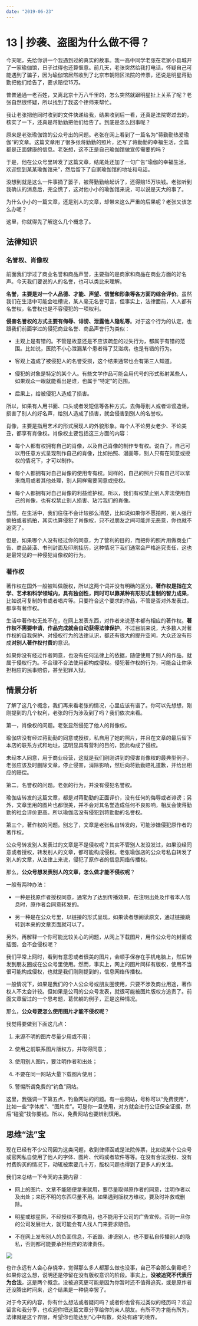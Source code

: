```yaml
---
date: "2019-06-23"
---  
```

      
# 13 | 抄袭、盗图为什么做不得？
今天呢，先给你讲一个我遇到过的真实的故事。我一高中同学老张在老家小县城开了一家瑜伽馆，日子过得也还算惬意。前几天，老张突然给我打电话，怀疑自己可能遇到了骗子，因为瑜伽馆居然收到了北京市朝阳区法院的传票，还说是明星蒋勤勤把他们给告了，要求赔偿15万。

普普通通一老百姓，又离北京十万八千里的，怎么突然就跟明星扯上关系了呢？老张自然很怀疑，所以找到了我这个律师来帮忙。

我让老张把他同时收到的文件快递给我，结果收到后一看，还真是法院寄过去的，核实了一下，还真是蒋勤勤把他们给告了。到底是怎么回事呢？

原来是老张瑜伽馆的公众号出的问题。老张在网上看到了一篇名为“蒋勤勤热爱瑜伽”的文章。这篇文章用了很多张蒋勤勤的照片，还写了蒋勤勤的幸福生活，全篇都是正面健康的信息。老张想，这不正是自己瑜伽馆做宣传需要的吗？

于是，他在公众号里转发了这篇文章，结尾处还加了一句广告“瑜伽的幸福生活，欢迎您到某某瑜伽馆来”，然后留下了自家瑜伽馆的地址和电话。

没想到就是这么一件事捅了篓子，被蒋勤勤给起诉了，还得赔15万块钱。老张听到我确认的消息后，完全慌了，这对他小小的瑜伽馆来说，可以说是天大的事了。

为什么小小的一篇文章，还是别人的文章，却带来这么严重的后果呢？老张又该怎么办呢？

<!-- [[[read_end]]] -->

这里，你就得先了解这么几个概念了。

## 法律知识

### 名誉权、肖像权

前面我们学过了商业名誉和商品声誉，主要指的是商家和商品在商业方面的好名声。今天我们要说的人的名誉，也可以类比来理解。

**名誉，主要是对一个人品德、才能、声望、信誉和形象等各方面的综合评价**。虽然我们在生活中可能会吐槽说，某人毫无名誉可言，但事实上，法律面前，人人都有名誉权，名誉权也是不容侵犯的一项权利。

**侵害名誉权的方式主要有侮辱、诽谤、泄露他人隐私等**。对于这个行为的认定，也跟我们前面学过的侵犯商业名誉、商品声誉行为类似：

* 主观上是有错的。不管是故意还是不应该疏忽的过失行为，都属于有错的范围。比如说，医院不小心泄漏某个患者得了艾滋病，也是有错的行为。

* 客观上造成了被侵犯人的名誉受损，这个结果通常也会有第三人知道。

* 侵犯的对象是特定的某个人。有些文学作品可能会用代号的形式影射某些人，如果观众一眼就能看出是谁，也属于“特定”的范围。

* 后果上，给被侵犯人造成了损害。

所以，如果有人用书面、口头或者发短信等各种方式，去侮辱别人或者诽谤造谣，损害了别人的好名声，给别人造成了损害，就会侵害到别人的名誉权。

肖像，主要是指用艺术的形式展现人的外貌形象。每个人不论男女老少、不论美丑，都享有肖像权。肖像权主要包括这三方面的内容：

* 每个人都有权拥有自己的肖像，以及自己肖像的制作专有权。说白了，自己可以用任意方式呈现制作自己的肖像，比如拍照、漫画等，别人只有在同意或授权的情况下，才可以制作。

* 每个人都拥有对自己肖像的使用专有权。同样的，自己的照片只有自己可以拿来商用或者其他处理，别人同样需要同意或授权。

* 每个人都拥有对自己肖像的利益维护权。所以，我们有权禁止别人非法使用自己的肖像，也有权禁止别人损害、玷污我们的肖像。

当然，在生活中，我们往往不会计较那么清楚，比如说如果你不愿拍照，别人强行偷拍或者抓拍，其实也算侵犯了肖像权，只不过朋友之间可能并无恶意，你也就不追究了。

但是，如果哪个人没有经过你的同意，为了营利的目的，而把你的照片用做商业广告、商品装潢、书刊封面及印刷挂历，这种情况下我们通常会严格追究责任，这也是最常见的一种侵犯肖像权的行为。

### 著作权

著作权在国外一般被叫做版权，所以这两个词并没有明确的区分。**著作权是指在文学、艺术和科学领域内，具有独创性，同时可以靠某种有形形式复制的智力成果**，比如说可复制的书或者唱片等。只要符合这个要求的作品，不管是否对外发表过，都享有著作权。

生活中著作权无处不在，在网上发表东西，对作者来说基本都有相应的著作权。**著作权不需要申请，作品完成就会自动获得法律保护**。不过目前来说，大多数人对著作权的自我保护、对侵权行为的法律认识，都还有很大的提升空间，大众还没有形成**对别人著作权付费**的意识。

如果你没有经过作者同意，也没有任何法律上的依据，随便使用了别人的作品，就属于侵权行为。不合理不合法使用都构成侵权。侵犯著作权的行为，可能会让你承担相应的民事赔偿，甚至犯罪入狱。

## 情景分析

了解了这几个概念，我们再来看老张的情况，心里应该有谱了。你可以先想想，刚刚提到的几个权利，老张的行为涉及到了吗？我们依次来看。

第一，肖像权的问题。老张显然侵犯了他人的肖像权。

瑜伽店没有经过蒋勤勤的同意或授权，私自用了她的照片，并且在文章的最后留下本店的联系方式和地址，这明显具有营利的目的，因此构成了侵权。

未经本人同意，用于商业经营，这就是我们刚刚讲到的侵害肖像权的最典型例子。老张应该及时删除文章，停止侵害，消除影响，然后向蒋勤勤赔礼道歉，并给出相应的赔偿。

第二，名誉权的问题。老张的行为，并没有侵犯名誉权。

瑜伽店转发的这篇文章，都是对蒋勤勤的正面评价，没有任何的侮辱或者诽谤；另外，文章里用的图片也都很美，并不会对其名誉造成任何不良影响，相反会使蒋勤勤的社会评价更高。所以瑜伽店没有侵犯到蒋勤勤的名誉权。

第三个，著作权的问题。别忘了，文章是老张私自转发的，可能涉嫌侵犯原作者的著作权。

公众号转发别人发表过的文章是不是侵权呢？其实不管别人发没发过，如果没经同意或者授权，转发别人的文章，都可能构成侵权。老张瑜伽店的公众号私自转发了别人的文章，从法律上来说，侵犯了原作者的信息网络传播权。

那么，**公众号想发表别人的文章，怎么做才能不侵权呢**？

一般有两种办法：

* 一种是找原作者授权同意，通常为了达到传播效果，在注明出处及作者本人信息时，原作者会同意转发的。

* 另一种是在公众号里，以链接的形式呈现，如果读者想阅读原文，通过链接跳转到本来的文章页面就可以了。

另外，再解释一个你可能比较关心的问题，从网上下载图片，用作公众号的封面或插图，会不会侵权呢？

我们平常上网时，看到有意思或者很美的图片，会顺手保存在手机电脑上，然后转发到朋友圈或在公众号里使用。然而，事实上，网上的图片同样有版权，使用不当很可能构成侵权，也就是我们刚刚提到的，信息网络传播权。

一般情况下，如果是我们的个人公众号或朋友圈使用，只要不涉及商业用途，著作权人不太会计较。但如果是公司的公众号发表，就很可能被图片版权方追责了。前面文章留过的一个思考题，葛优躺的例子，正是这种情况。

那么，**公众号要怎么使用图片才能不侵权呢**？

我觉得要做到下面这几点：

1.  来源不明的图片尽量少用或不用；

2.  使用之前联系图片版权方，并取得同意；

3.  使用别人图片，要注明作者和出处；

4.  不要在同一网站大量下载图片使用；

5.  警惕所谓免费的“钓鱼”网站。

这里，我强调一下第五点，钓鱼网站的问题。有一些网站，号称可以“免费使用”，比如一些“字体库”、“图片库”。可是你一旦使用，对方就会进行公证保全证据，然后“碰瓷”找你要钱。所以，免费网站也要辨别慎用。

## 思维“法”宝

现在已经有不少公司因为这类问题，收到律师函或是法院传票，比如说某个公众号或官网私自使用了他人的字体、图片、代码或者软件等等。在没有合法授权、没有付费购买的情况下，动辄被索要几十万，版权问题也得到了更多人的关注。

我们来总结一下今天的主要内容：

* 网上的图片、文章不能随便拿来就用，要尽量取得原作者的同意，注明作者以及出处；来历不明的东西尽量不用。如果遇到版权方维权，要及时补救或删除。

* 明星或球星照，不经授权不要商用，也不能用于公司的广告宣传。否则一旦你的公司发展壮大，就可能会有人找人门来要求赔偿。

* 不在网上发布别人的负面信息，不诋毁、诽谤别人，也不要私自传播别人的隐私，否则都可能要承担相应的法律责任。

![](./httpsstatic001geekbangorgresourceimage1c0c1cf1a5f7e0044aaa6be951785aedc60c.jpg)

也许永远有人会心存侥幸，觉得那么多人都那么做也没事，自己不会那么倒霉吧？如果你这么想，说明还是停留在没有版权意识的阶段。事实上，**没被追究不代表行为合法**，这是两个概念。没被追究更可能是因为你暂时还不值得追究，或是原作者还没腾出时间来，这个结果是一种侥幸罢了。

对于今天的内容，你有什么想法或者疑问吗？或者你也曾有过类似的经历吗？欢迎留言和我分享，也欢迎你把这篇文章分享给你的亲人朋友。有所不为才能有所为，法律就是这个界限，希望你也能达到“心中有数，处处有路”的境界。